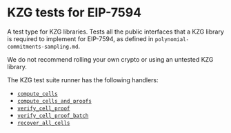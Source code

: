 # KZG tests for EIP-7594

A test type for KZG libraries. Tests all the public interfaces that a KZG library is required to implement for EIP-7594, as defined in `polynomial-commitments-sampling.md`.

We do not recommend rolling your own crypto or using an untested KZG library.

The KZG test suite runner has the following handlers:

- [`compute_cells`](./compute_cells.md)
- [`compute_cells_and_proofs`](./compute_cells_and_proofs.md)
- [`verify_cell_proof`](./verify_cell_proof.md)
- [`verify_cell_proof_batch`](./verify_cell_proof_batch.md)
- [`recover_all_cells`](./recover_all_cells.md)

